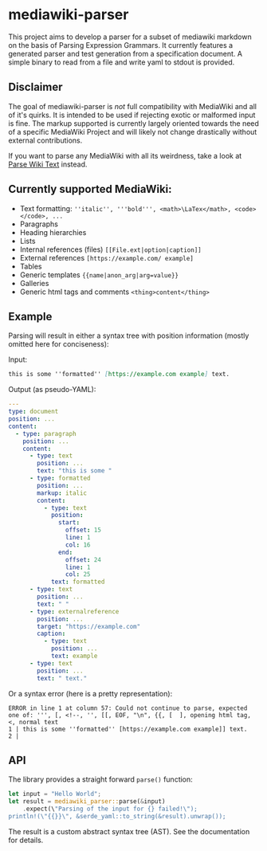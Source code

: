 # mediawiki-parser
This project aims to develop a parser for a subset of mediawiki markdown on the basis of Parsing Expression Grammars. 
It currently features a generated parser and test generation from a specification document. A simple binary to read from a file and write yaml to stdout is provided.

## Disclaimer

The goal of mediawiki-parser is *not* full compatibility with MediaWiki and all of it's quirks. It is intended to be used if rejecting exotic or malformed input is fine. 
The markup supported is currently largely oriented towards the need of a specific MediaWiki Project and will likely not change drastically without external contributions. 

If you want to parse any MediaWiki with all its weirdness, take a look at [Parse Wiki Text](https://github.com/portstrom/parse_wiki_text) instead.

## Currently supported MediaWiki:

* Text formatting: `''italic'', '''bold''', <math>\LaTex</math>, <code></code>, ...`
* Paragraphs
* Heading hierarchies
* Lists
* Internal references (files) `[[File.ext|option|caption]]`
* External references `[https://example.com/ example]`
* Tables
* Generic templates `{{name|anon_arg|arg=value}}`
* Galleries
* Generic html tags and comments `<thing>content</thing>`

## Example

Parsing will result in either a syntax tree with position information (mostly omitted here for conciseness):

Input:
``` markdown
this is some ''formatted'' [https://example.com example] text.
```
Output (as pseudo-YAML):
``` yaml
---
type: document
position: ...
content:
  - type: paragraph
    position: ...
    content:
      - type: text
        position: ...
        text: "this is some "
      - type: formatted
        position: ...
        markup: italic
        content:
          - type: text
            position:
              start:
                offset: 15
                line: 1
                col: 16
              end:
                offset: 24
                line: 1
                col: 25
            text: formatted
      - type: text
        position: ...
        text: " "
      - type: externalreference
        position: ...
        target: "https://example.com"
        caption:
          - type: text
            position: ...
            text: example
      - type: text
        position: ...
        text: " text."
```

Or a syntax error (here is a pretty representation):
```
ERROR in line 1 at column 57: Could not continue to parse, expected one of: ''', [, <!--, '', [[, EOF, "\n", {{, [ 	], opening html tag, <, normal text
1 | this is some ''formatted'' [https://example.com example]] text.
2 |
``` 

## API

The library provides a straight forward `parse()` function:

```rust
let input = "Hello World";
let result = mediawiki_parser::parse(&input)
    .expect(\"Parsing of the input for {} failed!\");
println!(\"{{}}\", &serde_yaml::to_string(&result).unwrap());
```

The result is a custom abstract syntax tree (AST). See the documentation for details.

